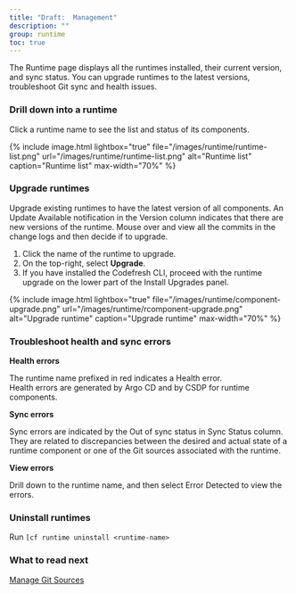 ```yaml
---
title: "Draft:  Management"
description: ""
group: runtime
toc: true
---
```



The Runtime page displays all the runtimes installed, their current version, and sync status. You can upgrade runtimes to the latest versions, troubleshoot Git sync and health issues.

### Drill down into a runtime
Click a runtime name to see the list and status of its components.  

  {% include 
	image.html 
	lightbox="true" 
	file="/images/runtime/runtime-list.png" 
	url="/images/runtime/runtime-list.png" 
	alt="Runtime list" 
	caption="Runtime list"
  max-width="70%" 
%}

### Upgrade runtimes
Upgrade existing runtimes to have the latest version of all components. An Update Available notification in the Version column indicates that there are new versions of the runtime. Mouse over and view all the commits in the change logs and then decide if to upgrade.
 
1. Click the name of the runtime to upgrade.
1. On the top-right, select **Upgrade**. 
1. If you have installed the Codefresh CLI, proceed with the runtime upgrade on the lower part of the Install Upgrades panel.

  {% include 
	image.html 
	lightbox="true" 
	file="/images/runtime/component-upgrade.png" 
	url="/images/runtime/rcomponent-upgrade.png" 
	alt="Upgrade runtime" 
	caption="Upgrade runtime"
  max-width="70%" 
%}  


### Troubleshoot health and sync errors 
**Health errors**  

The runtime name prefixed in red indicates a Health error.   
Health errors are generated by Argo CD and by CSDP for runtime components. 


**Sync errors**  

Sync errors are indicated by the Out of sync status in Sync Status column. They are related to discrepancies between the desired and actual state of a runtime component or one of the Git sources associated with the runtime.  



**View errors**  

Drill down to the runtime name, and then select Error Detected to view the errors.


### Uninstall runtimes
Run  `[cf runtime uninstall <runtime-name>`


### What to read next
[Manage Git Sources]({{site.baseurl}}/docs/runtime/git-sources/)
